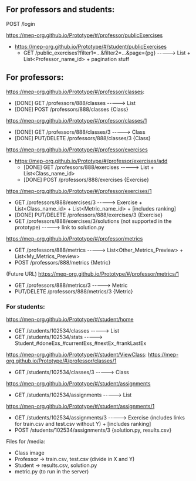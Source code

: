 ## For professors and students:
POST             /login

https://mep-org.github.io/Prototype/#/professor/publicExercises
+ https://mep-org.github.io/Prototype/#/student/publicExercises
  - GET              /public_exercises?filter1=...&filter2=...&page={pg} -----> List<ExercisePreview> + List<Professor_name_id> + pagination stuff


## For professors:
https://mep-org.github.io/Prototype/#/professor/classes:
  - [DONE] GET         /professors/888/classes -----> List<ClassPreview>
  - [DONE] POST        /professors/888/classes        {Class}

https://mep-org.github.io/Prototype/#/professor/classes/1
  - [DONE] GET          /professors/888/classes/3 -----> Class
  - [DONE] PUT/DELETE   /professors/888/classes/3        {Class}

https://mep-org.github.io/Prototype/#/professor/exercises
+ https://mep-org.github.io/Prototype/#/professor/exercises/add
  - [DONE] GET         /professors/888/exercises -----> List<ExercisePreview> + List<Class_name_id>
  - [DONE] POST        /professors/888/exercises        {Exercise}

https://mep-org.github.io/Prototype/#/professor/exercises/1
  - GET              /professors/888/exercises/3 -----> Exercise + List<Class_name_id> + List<Metric_name_id> + [includes ranking]
  - [DONE] PUT/DELETE       /professors/888/exercises/3     {Exercise}
  - GET              /professors/888/exercises/3/solutions (not supported in the prototype) -----> link to solution.py

https://mep-org.github.io/Prototype/#/professor/metrics
  - GET              /professors/888/metrics -----> List<Other_Metrics_Preview> + List<My_Metrics_Preview>
  - POST             /professors/888/metrics        {Metric}

(Future URL) https://mep-org.github.io/Prototype/#/professor/metrics/1
  - GET              /professors/888/metrics/3 -----> Metric
  - PUT/DELETE       /professors/888/metrics/3     {Metric}


### For students:
https://mep-org.github.io/Prototype/#/student/home
- GET              /students/102534/classes -----> List<ClassPreview>
- GET              /students/102534/stats -----> Student_#doneExs_#currentExs_#nextEx_#rankLastEx

https://mep-org.github.io/Prototype/#/student/ViewClass:
https://mep-org.github.io/Prototype/#/professor/classes/1
  - GET              /students/102534/classes/3 -----> Class

https://mep-org.github.io/Prototype/#/student/assignments
- GET              /students/102534/assignments -----> List<ExercisePreview>

https://mep-org.github.io/Prototype/#/student/assignments/1
  - GET              /students/102534/assignments/3 -----> Exercise (includes links for train.csv and test.csv without Y) + [includes ranking]
  - POST             /students/102534/assignments/3    {solution.py, results.csv}


Files for /media:
- Class image
- Professor -> train.csv, test.csv (divide in X and Y)
- Student -> results.csv, solution.py
- metric.py (to run in the server)